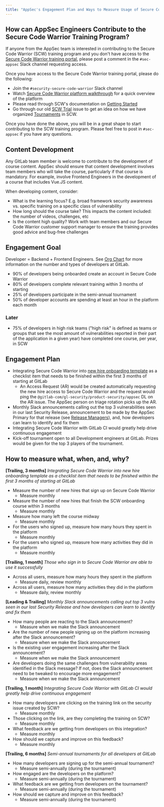 ```yaml
---
title: "AppSec's Engagement Plan and Ways to Measure Usage of Secure Code Warrior"
---
```


## How can AppSec Engineers Contribute to the Secure Code Warrior Training Program?

If anyone from the AppSec team is interested in contributing to the Secure Code Warrior (SCW) training program and you don't have access to the [Secure Code Warrior training portal](https://portal.securecodewarrior.com/), please post a comment in the `#sec-appsec` Slack channel requesting access.

Once you have access to the Secure Code Warrior training portal, please do the following:

- Join the `#security-secure-code-warrior` Slack channel
- Watch [Secure Code Warrior platform walkthrough](https://www.youtube.com/watch?v=IwTJ-DOqmXQ) for a quick overview of the platform
- Please read through SCW's documentation on [Getting Started](https://help.securecodewarrior.com/hc/en-us/categories/360001975872-Getting-Started)
- Go through our old [SCW Trial](https://gitlab.com/gitlab-com/gl-security/security-department-meta/-/issues/1365) issue to get an idea on how we have organized [Tournaments](https://help.securecodewarrior.com/hc/en-us/articles/360036293731-Tournaments-Module-Overview) in SCW.

Once you have done the above, you will be in a great shape to start contributing to the SCW training program. Please feel free to post in `#sec-appsec` if you have any questions.

## Content Development

Any GitLab team member is welcome to contribute to the development of course content. AppSec should ensure that content development involves team members who will take the course, particularly if that course is mandatory. For example, involve Frontend Engineers in the development of a course that includes Vue.JS content.

When developing content, consider:

- What is the learning focus? E.g. broad framework security awareness vs. specific training on a specific class of vulnerability
- How long should the course take? This impacts the content included: the number of videos, challenges, etc
- Is the content high quality? Work with team members and our Secure Code Warrior customer support manager to ensure the training provides good advice and bug-free challenges

## Engagement Goal

Developer = Backend + Frontend Engineers. See [Org Chart](https://comp-calculator.gitlab.net/org_chart) for more information on the number and types of developers at GitLab.

- 90% of developers being onboarded create an account in Secure Code Warrior
- 80% of developers complete relevant training within 3 months of starting
- 25% of developers participate in the semi-annual tournament
- 50% of developer accounts are spending at least an hour in the platform each month

### Later

- 75% of developers in high risk teams ("high risk" is defined as teams or groups that see the most amount of vulnerabilities reported in their part of the application in a given year) have completed one course, per year, in SCW

## Engagement Plan

- Integrating Secure Code Warrior into [new hire onboarding template](https://gitlab.com/gitlab-com/people-group/people-operations/employment-templates/-/blob/main/.gitlab/issue_templates/onboarding_tasks/department_development.md ) as a checklist item that needs to be finished within the first 3 months of starting at GitLab
  - An Access Request (AR) would be created automatically requesting the new hire access to Secure Code Warrior and the request would ping the `@gitlab-com/gl-security/product-security/appsec` DL on the AR issue. The AppSec person on triage rotation picks up the AR.
- Monthly Slack announcements calling out the top 3 vulnerabilities seen in our last Security Release, announcement to be made by the AppSec Primary for that release (see [Release Managers](https://about.gitlab.com/community/release-managers/)), and, how developers can learn to identify and fix them
- Integrating Secure Code Warrior with GitLab CI would greatly help drive continuous engagement
- Kick-off tournament open to all Development engineers at GitLab. Prizes would be given for the top 3 players of the tournament.

## How to measure what, when, and, why?

**[Trailing, 3 months]** *Integrating Secure Code Warrior into new hire onboarding template as a checklist item that needs to be finished within the first 3 months of starting at GitLab*

- Measure the number of new hires that sign up on Secure Code Warrior
  - Measure monthly
- Measure the number of new hires that finish the SCW onboarding course within 3 months
  - Measure monthly
- Measure how many left the course midway
  - Measure monthly
- For the users who signed up, measure how many hours they spent in the platform
  - Measure monthly
- For the users who signed up, measure how many activities they did in the platform
  - Measure monthly

**[Trailing, 1 month]** *Those who sign in to Secure Code Warrior are able to use it successfully*

- Across all users, measure how many hours they spent in the platform
  - Measure daily, review monthly
- Across all users, measure how many activities they did in the platform
  - Measure daily, review monthly

**[Leading & Trailing]** *Monthly Slack announcements calling out top 3 vulns seen in our last Security Release and how developers can learn to identify and fix them*

- How many people are reacting to the Slack announcement?
  - Measure when we make the Slack announcement
- Are the number of new people signing up on the platform increasing after the Slack announcement?
  - Measure when we make the Slack announcement
- Is the existing user engagement increasing after the Slack announcement?
  - Measure when we make the Slack announcement
- Are developers doing the same challenges from vulnerability areas identified in the Slack message? If not, does the Slack announcement need to be tweaked to encourage more engagement?
  - Measure when we make the Slack announcement

**[Trailing, 1 month]** *Integrating Secure Code Warrior with GitLab CI would greatly help drive continuous engagement*

- How many developers are clicking on the training link on the security issue created by SCW?
  - Measure monthly
- Those clicking on the link, are they completing the training on SCW?
  - Measure monthly
- What feedback are we getting from developers on this integration?
  - Measure monthly
- How should we capture and improve on this feedback?
  - Measure monthly

**[Trailing, 6 months]** *Semi-annual tournaments for all developers at GitLab*

- How many developers are signing up for the semi-annual tournament?
  - Measure semi-annually (during the tournament)
- How engaged are the developers on the platform?
  - Measure semi-annually (during the tournament)
- What feedback are we getting from developers on the tournament?
  - Measure semi-annually (during the tournament)
- How should we capture and improve on this feedback?
  - Measure semi-annually (during the tournament)
